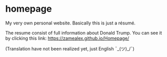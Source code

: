 # homepage
My very own personal website. Basically this is just a résumé.

The resume consist of full information about Donald Trump.
You can see it by clicking this link: https://zamealex.github.io/Homepage/

(Translation have not been realized yet, just English ¯\_(ツ)_/¯)
